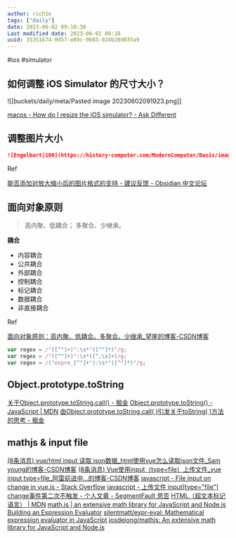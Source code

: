 ```yaml
---
author: rich1e
tags: ["daily"]
date: 2023-06-02 09:18:30
Last modified date: 2023-06-02 09:18
uuid: 35351674-0d57-e89c-9b65-924b20d035a9
---
```


#ios #simulator

## 如何调整 iOS Simulator 的尺寸大小？

![[buckets/daily/meta/Pasted image 20230602091923.png]]

[macos - How do I resize the iOS simulator? - Ask Different](https://apple.stackexchange.com/questions/62757/how-do-i-resize-the-ios-simulator)


## 调整图片大小

```md
![Engelbart|100](https://history-computer.com/ModernComputer/Basis/images/Engelbart.jpg)
```

Ref

[能否添加对放大缩小后的图片格式的支持 - 建议反馈 - Obsidian 中文论坛](https://forum-zh.obsidian.md/t/topic/3075)

## 面向对象原则

> 高内聚、低耦合；
> 多聚合、少继承。

**耦合**
- 内容耦合
- 公共耦合
- 外部耦合
- 控制耦合
- 标记耦合
- 数据耦合
- 非直接耦合

Ref

[面向对象原则：高内聚、低耦合。多聚合、少继承\_望崖的博客-CSDN博客](https://blog.csdn.net/kingscoming/article/details/78836229)

```js
var regex = /"([^"]+)":\s*"([^"]*)"/g;
var regex = /"([^"]+)":\s*([^,\s]+)/g;
var regex = /("expre_[^"]+"):\s*"([^"]*)"/g;
```

## Object.prototype.toString

[关于Object.prototype.toString.call() - 掘金](https://juejin.cn/post/7046636060578676744)
[Object.prototype.toString() - JavaScript | MDN](https://developer.mozilla.org/zh-CN/docs/Web/JavaScript/Reference/Global_Objects/Object/toString#%E8%A6%86%E7%9B%96%E9%BB%98%E8%AE%A4%E7%9A%84_tostring_%E6%96%B9%E6%B3%95)
[由Object.prototype.toString.call( )引发关于toString( )方法的思考 - 掘金](https://juejin.cn/post/6844903604990509063)

## mathjs & input file

[(8条消息) vue/html input 读取 json数据_html使用vue怎么读取json文件_Sam young的博客-CSDN博客](https://blog.csdn.net/young_sam/article/details/126117157)
[(8条消息) Vue使用input（type=file）上传文件_vue input type=file_阿雷前进中...的博客-CSDN博客](https://blog.csdn.net/qq_41154522/article/details/113535493)
[javascript - File input on change in vue.js - Stack Overflow](https://stackoverflow.com/questions/45179061/file-input-on-change-in-vue-js)
[javascript - 上传文件 input[type="file"] change事件第二次不触发 - 个人文章 - SegmentFault 思否](https://segmentfault.com/a/1190000041198519)
[ HTML（超文本标记语言） | MDN](https://developer.mozilla.org/zh-CN/docs/Web/HTML/Element/input/file)
[math.js | an extensive math library for JavaScript and Node.js](https://mathjs.org/docs/expressions/customization.html)
[Building an Expression Evaluator](https://chidiwilliams.com/post/evaluator/)
[silentmatt/expr-eval: Mathematical expression evaluator in JavaScript](https://github.com/silentmatt/expr-eval/tree/master)
[josdejong/mathjs: An extensive math library for JavaScript and Node.js](https://github.com/josdejong/mathjs)
